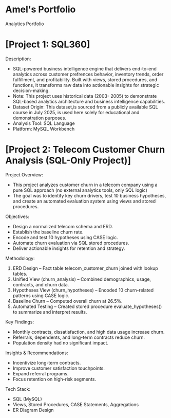 # Amel's Portfolio
Analytics Portfolio
# [Project 1: SQL360]
Description:
*  SQL-powered business intelligence engine that delivers end-to-end analytics across customer prefrences behavior, inventory trends, order fulfillment, and profitability. Built with views, stored procedures, and functions, it transforms raw data into actionable insights for strategic decision-making.
*  Note: This project uses historical data (2003- 2005) to demonstrate SQL-based analytics architecture and business intelligence capabilities.
* Dataset Origin: This dataset,is sourced from a publicly available SQL course in July 2025, is used here solely for educational and demonstration purposes.
* Analysis Tool: SQL Language
* Platform: MySQL Workbench
  
# [Project 2: Telecom Customer Churn Analysis (SQL-Only Project)] 
Project Overview:
* This project analyzes customer churn in a telecom company using a pure SQL approach (no external analytics tools, only SQL logic)
* The goal was to identify key churn drivers, test 10 business hypotheses, and create an automated evaluation system using views and stored procedures.
  
Objectives:
* Design a normalized telecom schema and ERD.
* Establish the baseline churn rate.
* Encode and test 10 hypotheses using CASE logic.
* Automate churn evaluation via SQL stored procedures.
* Deliver actionable insights for retention and strategy.
  
Methodology:
1. ERD Design – Fact table telecom_customer_churn joined with lookup tables.
2. Unified View (churn_analysis) – Combined demographics, usage, contracts, and churn data.
3. Hypotheses View (churn_hypotheses) – Encoded 10 churn-related patterns using CASE logic.
4. Baseline Churn – Computed overall churn at 26.5%.
5. Automated Testing – Created stored procedure evaluate_hypotheses() to summarize and interpret results.
   
Key Findings:
* Monthly contracts, dissatisfaction, and high data usage increase churn.
* Referrals, dependents, and long-term contracts reduce churn.
* Population density had no significant impact.
  
Insights & Recommendations:
* Incentivize long-term contracts.
* Improve customer satisfaction touchpoints.
* Expand referral programs.
* Focus retention on high-risk segments.
  
Tech Stack:
* SQL (MySQL)
* Views, Stored Procedures, CASE Statements, Aggregations
* ER Diagram Design
